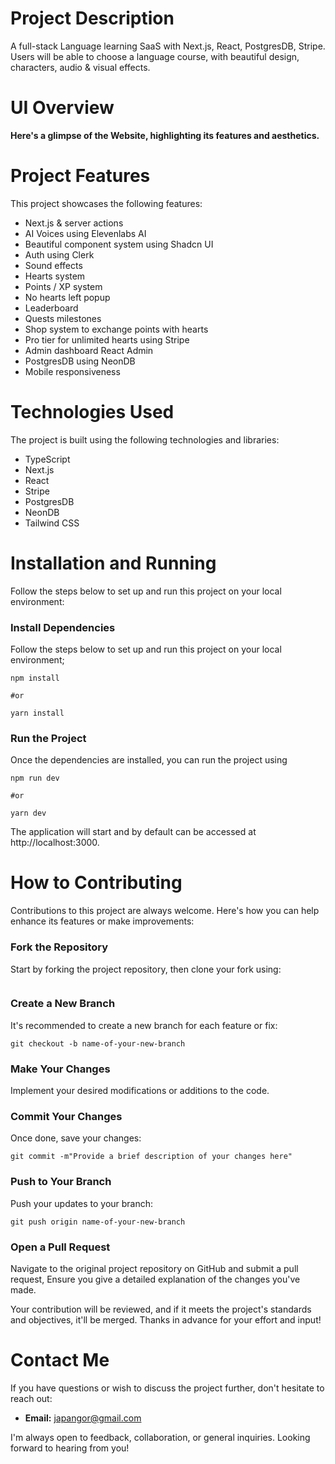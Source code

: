 # Project Description

A full-stack Language learning SaaS with Next.js, React, PostgresDB, Stripe. Users will be able to choose a language course, with beautiful design, characters, audio & visual effects.

# UI Overview

**Here's a glimpse of the Website, highlighting its features and aesthetics.**

# Project Features

This project showcases the following features:

- Next.js & server actions
- AI Voices using Elevenlabs AI
- Beautiful component system using Shadcn UI
- Auth using Clerk
- Sound effects
- Hearts system
- Points / XP system
- No hearts left popup
- Leaderboard
- Quests milestones
- Shop system to exchange points with hearts
- Pro tier for unlimited hearts using Stripe
- Admin dashboard React Admin
- PostgresDB using NeonDB
- Mobile responsiveness



# Technologies Used

The project is built using the following technologies and libraries:

- TypeScript
- Next.js
- React
- Stripe
- PostgresDB
- NeonDB
- Tailwind CSS

# Installation and Running

Follow the steps below to set up and run this project on your local environment:

### Install Dependencies

Follow the steps below to set up and run this project on your local environment;

```
npm install

#or

yarn install
```



### Run the Project

Once the dependencies are installed, you can run the project using 

```
npm run dev

#or 

yarn dev
```

The application will start and by default can be accessed at http://localhost:3000.

# How to Contributing

Contributions to this project are always welcome. Here's how you can help enhance its features or make improvements:

### Fork the Repository

Start by forking the project repository, then clone your fork using:

```
```

### Create a New Branch

It's recommended to create a new branch for each feature or fix:

```
git checkout -b name-of-your-new-branch
```

### Make Your Changes

Implement your desired modifications or additions to the code.

### Commit Your Changes

Once done, save your changes:

```
git commit -m"Provide a brief description of your changes here"
```



### Push to Your Branch

Push your updates to your branch:

```
git push origin name-of-your-new-branch
```

### Open a Pull Request

Navigate to the original project repository on GitHub and submit a pull request, Ensure you give a detailed explanation of the changes you've made.

Your contribution will be reviewed, and if it meets the project's standards and objectives, it'll be merged. Thanks in advance for your effort and input!

# Contact Me

If you have questions or wish to discuss the project further, don't hesitate to reach out:

- **Email:** japangor@gmail.com

I'm always open to feedback, collaboration, or general inquiries. Looking forward to hearing from you!